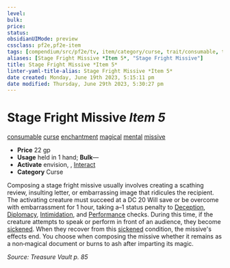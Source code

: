 ```yaml
---
level:
bulk:
price:
status:
obsidianUIMode: preview
cssclass: pf2e,pf2e-item
tags: [compendium/src/pf2e/tv, item/category/curse, trait/consumable, trait/curse, trait/enchantment, trait/magical, trait/mental, trait/missive]
aliases: [Stage Fright Missive *Item 5*, "Stage Fright Missive"]
title: Stage Fright Missive *Item 5*
linter-yaml-title-alias: Stage Fright Missive *Item 5*
date created: Monday, June 19th 2023, 5:15:11 pm
date modified: Thursday, June 29th 2023, 5:30:27 pm
---
```


# Stage Fright Missive *Item 5*

[consumable](rules/traits/consumable.md) [curse](rules/traits/curse.md) [enchantment](rules/traits/enchantment.md) [magical](rules/traits/magical.md) [mental](rules/traits/mental.md) [missive](rules/traits/missive-tv.md)  

- **Price** 22 gp
- **Usage** held in 1 hand; **Bulk**—
- **Activate** envision, , [Interact](rules/actions/interact.md)
- **Category** Curse

Composing a stage fright missive usually involves creating a scathing review, insulting letter, or embarrassing image that ridicules the recipient. The activating creature must succeed at a DC 20 Will save or be overcome with embarrassment for 1 hour, taking a–1 status penalty to [Deception](compendium/skills.md#Deception), [Diplomacy](compendium/skills.md#Diplomacy), [Intimidation](compendium/skills.md#Intimidation), and [Performance](compendium/skills.md#Performance) checks. During this time, if the creature attempts to speak or perform in front of an audience, they become [sickened](rules/conditions.md#Sickened). When they recover from this [sickened](rules/conditions.md#Sickened) condition, the missive's effects end. You choose when composing the missive whether it remains as a non‑magical document or burns to ash after imparting its magic.

*Source: Treasure Vault p. 85*

